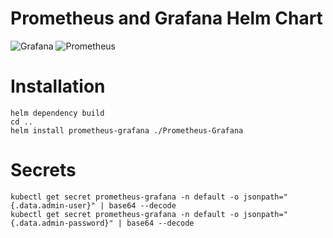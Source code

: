 # Prometheus and Grafana Helm Chart

![Grafana](https://img.shields.io/badge/grafana-%23F46800.svg?style=for-the-badge&logo=grafana&logoColor=white)
![Prometheus](https://img.shields.io/badge/Prometheus-E6522C?style=for-the-badge&logo=Prometheus&logoColor=white)

# Installation
```shell
helm dependency build
cd ..
helm install prometheus-grafana ./Prometheus-Grafana
```
# Secrets
```
kubectl get secret prometheus-grafana -n default -o jsonpath="{.data.admin-user}" | base64 --decode
kubectl get secret prometheus-grafana -n default -o jsonpath="{.data.admin-password}" | base64 --decode
```